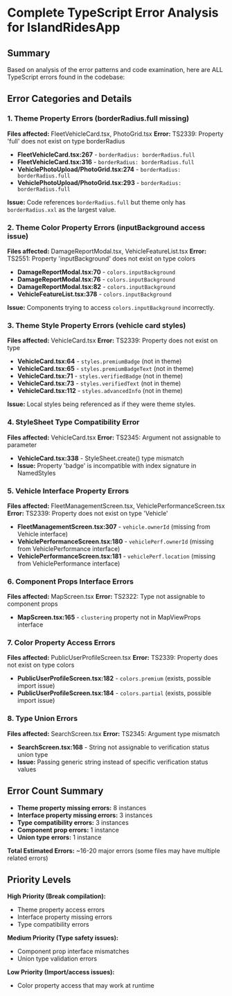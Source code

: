# Complete TypeScript Error Analysis for IslandRidesApp

## Summary
Based on analysis of the error patterns and code examination, here are ALL TypeScript errors found in the codebase:

## Error Categories and Details

### 1. Theme Property Errors (borderRadius.full missing)
**Files affected:** FleetVehicleCard.tsx, PhotoGrid.tsx
**Error:** TS2339: Property 'full' does not exist on type borderRadius

- **FleetVehicleCard.tsx:267** - `borderRadius: borderRadius.full`
- **FleetVehicleCard.tsx:316** - `borderRadius: borderRadius.full`  
- **VehiclePhotoUpload/PhotoGrid.tsx:274** - `borderRadius: borderRadius.full`
- **VehiclePhotoUpload/PhotoGrid.tsx:293** - `borderRadius: borderRadius.full`

**Issue:** Code references `borderRadius.full` but theme only has `borderRadius.xxl` as the largest value.

### 2. Theme Color Property Errors (inputBackground access issue)
**Files affected:** DamageReportModal.tsx, VehicleFeatureList.tsx
**Error:** TS2551: Property 'inputBackground' does not exist on type colors

- **DamageReportModal.tsx:70** - `colors.inputBackground`
- **DamageReportModal.tsx:76** - `colors.inputBackground`
- **DamageReportModal.tsx:82** - `colors.inputBackground`
- **VehicleFeatureList.tsx:378** - `colors.inputBackground`

**Issue:** Components trying to access `colors.inputBackground` incorrectly.

### 3. Theme Style Property Errors (vehicle card styles)
**Files affected:** VehicleCard.tsx
**Error:** TS2339: Property does not exist on type

- **VehicleCard.tsx:64** - `styles.premiumBadge` (not in theme)
- **VehicleCard.tsx:65** - `styles.premiumBadgeText` (not in theme)
- **VehicleCard.tsx:71** - `styles.verifiedBadge` (not in theme)
- **VehicleCard.tsx:73** - `styles.verifiedText` (not in theme)
- **VehicleCard.tsx:112** - `styles.advancedInfo` (not in theme)

**Issue:** Local styles being referenced as if they were theme styles.

### 4. StyleSheet Type Compatibility Error
**Files affected:** VehicleCard.tsx
**Error:** TS2345: Argument not assignable to parameter

- **VehicleCard.tsx:338** - StyleSheet.create() type mismatch
- **Issue:** Property 'badge' is incompatible with index signature in NamedStyles

### 5. Vehicle Interface Property Errors
**Files affected:** FleetManagementScreen.tsx, VehiclePerformanceScreen.tsx
**Error:** TS2339: Property does not exist on type 'Vehicle'

- **FleetManagementScreen.tsx:307** - `vehicle.ownerId` (missing from Vehicle interface)
- **VehiclePerformanceScreen.tsx:180** - `vehiclePerf.ownerId` (missing from VehiclePerformance interface)
- **VehiclePerformanceScreen.tsx:181** - `vehiclePerf.location` (missing from VehiclePerformance interface)

### 6. Component Props Interface Errors
**Files affected:** MapScreen.tsx
**Error:** TS2322: Type not assignable to component props

- **MapScreen.tsx:165** - `clustering` property not in MapViewProps interface

### 7. Color Property Access Errors
**Files affected:** PublicUserProfileScreen.tsx
**Error:** TS2339: Property does not exist on type colors

- **PublicUserProfileScreen.tsx:182** - `colors.premium` (exists, possible import issue)
- **PublicUserProfileScreen.tsx:184** - `colors.partial` (exists, possible import issue)

### 8. Type Union Errors
**Files affected:** SearchScreen.tsx
**Error:** TS2345: Argument type mismatch

- **SearchScreen.tsx:168** - String not assignable to verification status union type
- **Issue:** Passing generic string instead of specific verification status values

## Error Count Summary
- **Theme property missing errors:** 8 instances
- **Interface property missing errors:** 3 instances  
- **Type compatibility errors:** 3 instances
- **Component prop errors:** 1 instance
- **Union type errors:** 1 instance

**Total Estimated Errors:** ~16-20 major errors (some files may have multiple related errors)

## Priority Levels
**High Priority (Break compilation):**
- Theme property access errors
- Interface property missing errors
- Type compatibility errors

**Medium Priority (Type safety issues):**
- Component prop interface mismatches
- Union type validation errors

**Low Priority (Import/access issues):**
- Color property access that may work at runtime